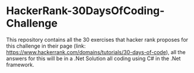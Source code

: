 # HackerRank-30DaysOfCoding-Challenge
This repository contains all the 30 exercises that hacker rank proposes for this challenge in their page (link: https://www.hackerrank.com/domains/tutorials/30-days-of-code), all the answers for this will be in a .Net Solution all coding using C# in the .Net framework.
